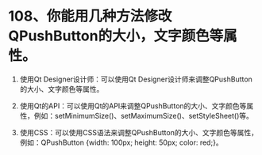 # 108、你能用几种方法修改QPushButton的大小，文字颜色等属性。

1. 使用Qt Designer设计师：可以使用Qt Designer设计师来调整QPushButton的大小、文字颜色等属性。

2. 使用Qt的API：可以使用Qt的API来调整QPushButton的大小、文字颜色等属性，例如：setMinimumSize()、setMaximumSize()、setStyleSheet()等。

3. 使用CSS：可以使用CSS语法来调整QPushButton的大小、文字颜色等属性，例如：QPushButton {width: 100px; height: 50px; color: red;}。